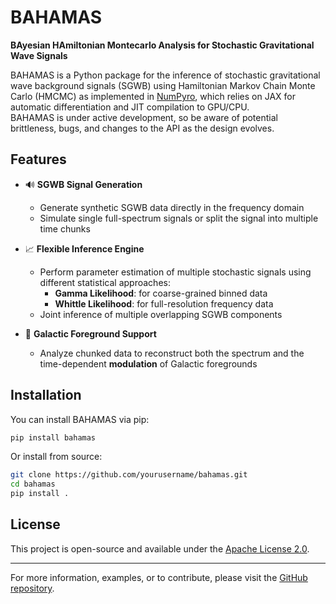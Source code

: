 # BAHAMAS

**BAyesian HAmiltonian Montecarlo Analysis for Stochastic Gravitational Wave Signals**

BAHAMAS is a Python package for the inference of stochastic gravitational wave background signals (SGWB) using Hamiltonian Markov Chain Monte Carlo (HMCMC) as implemented in [NumPyro](https://num.pyro.ai/en/stable/getting_started.html#what-is-numpyro), which relies on JAX for automatic differentiation and JIT compilation to GPU/CPU.  
BAHAMAS is under active development, so be aware of potential brittleness, bugs, and changes to the API as the design evolves.

## Features

- 🔊 **SGWB Signal Generation**
  - Generate synthetic SGWB data directly in the frequency domain
  - Simulate single full-spectrum signals or split the signal into multiple time chunks

- 📈 **Flexible Inference Engine**
  - Perform parameter estimation of multiple stochastic signals using different statistical approaches:
    - **Gamma Likelihood**: for coarse-grained binned data
    - **Whittle Likelihood**: for full-resolution frequency data
  - Joint inference of multiple overlapping SGWB components

- 🌌 **Galactic Foreground Support**
  - Analyze chunked data to reconstruct both the spectrum and the time-dependent **modulation** of Galactic foregrounds

## Installation

You can install BAHAMAS via pip:

```bash
pip install bahamas
```

Or install from source:

```bash
git clone https://github.com/yourusername/bahamas.git
cd bahamas
pip install .
```

## License

This project is open-source and available under the [Apache License 2.0](https://www.apache.org/licenses/LICENSE-2.0).

---

For more information, examples, or to contribute, please visit the [GitHub repository](https://github.com/yourusername/bahamas).